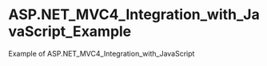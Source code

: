 # ASP.NET_MVC4_Integration_with_JavaScript_Example
Example of ASP.NET_MVC4_Integration_with_JavaScript
